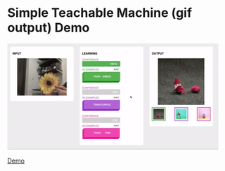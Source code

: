 # Simple Teachable Machine (gif output) Demo

![Demo gif](demo.gif)

[Demo](https://itpnyu.github.io/ml5-js/demos/teachableMachine/index.html)

